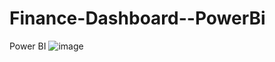 # Finance-Dashboard--PowerBi
Power BI
![image](https://github.com/Piriyanka18/Finance-Dashboard--PowerBi/assets/80697383/82d940d3-a4c3-420d-bda0-eb0816ff63b0)
